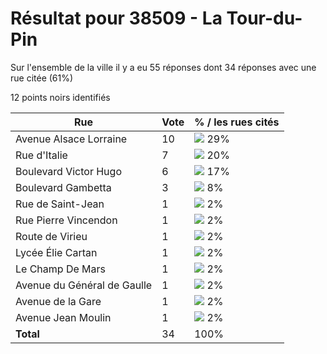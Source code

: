 # Résultat pour 38509 - La Tour-du-Pin

Sur l'ensemble de la ville il y a eu 55 réponses dont 34 réponses avec une rue citée (61%)

12 points noirs identifiés

| Rue | Vote | % / les rues cités|
|-----|------|-------------------|
| Avenue Alsace Lorraine | 10 | <img src="../../img/bar_29.gif" />&nbsp;29%|
| Rue d'Italie | 7 | <img src="../../img/bar_20.gif" />&nbsp;20%|
| Boulevard Victor Hugo | 6 | <img src="../../img/bar_17.gif" />&nbsp;17%|
| Boulevard Gambetta | 3 | <img src="../../img/bar_8.gif" />&nbsp;8%|
| Rue de Saint-Jean | 1 | <img src="../../img/bar_2.gif" />&nbsp;2%|
| Rue Pierre Vincendon | 1 | <img src="../../img/bar_2.gif" />&nbsp;2%|
| Route de Virieu | 1 | <img src="../../img/bar_2.gif" />&nbsp;2%|
| Lycée Élie Cartan | 1 | <img src="../../img/bar_2.gif" />&nbsp;2%|
| Le Champ De Mars | 1 | <img src="../../img/bar_2.gif" />&nbsp;2%|
| Avenue du Général de Gaulle | 1 | <img src="../../img/bar_2.gif" />&nbsp;2%|
| Avenue de la Gare | 1 | <img src="../../img/bar_2.gif" />&nbsp;2%|
| Avenue Jean Moulin | 1 | <img src="../../img/bar_2.gif" />&nbsp;2%|
| **Total** | 34 | 100%|
